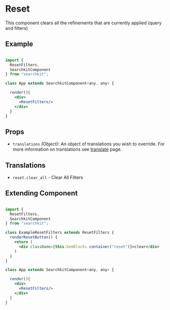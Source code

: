 # Reset
This component clears all the refinements that are currently applied (query and filters)

## Example

```jsx

import {
  ResetFilters,
  SearchkitComponent
} from "searchkit";

class App extends SearchkitComponent<any, any> {

  render(){
    <div>
      <ResetFilters/>
    </div>
  }
}
```

## Props
- `translations` *(Object)*: An object of translations you wish to override. For more information on translations see [translate](../../core/Translate.md) page.

## Translations
- `reset.clear_all` - Clear All Filters

## Extending Component

```jsx

import {
  ResetFilters,
  SearchkitComponent
} from "searchkit";

class ExampleResetFilters extends ResetFilters {
  renderResetButton() {
    return (
      <div className={this.bemBlocks.container("reset")}>clear</div>
    )
  }
}

class App extends SearchkitComponent<any, any> {

  render(){
    <div>
      <ResetFilters/>
    </div>
  }
}
```
